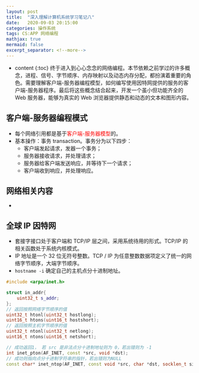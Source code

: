 ```yaml
---
layout: post
title:  "深入理解计算机系统学习笔记八"
date:   2020-09-03 20:15:00
categories: 操作系统
tags: CS:APP 网络编程
mathjax: true
mermaid: false
excerpt_separator: <!--more-->
---
```


* content
{:toc}
终于进入到心心念念的网络编程。本节依赖之前学过的许多概念，进程、信号、字节顺序、内存映射以及动态内存分配，都扮演着重要的角色。需要理解客户端-服务器编程模型，如何编写使用因特网提供的服务的客户端-服务器程序。最后将这些概念结合起来，开发一个虽小但功能齐全的 Web 服务器，能够为真实的 Web 浏览器提供静态和动态的文本和图形内容。

<!--more-->

## 客户端-服务器编程模式
* 每个网络引用都是基于<span style="color:red">客户端-服务器模型</span>的。
* 基本操作：事务 transaction。事务分为以下四步：
  * 客户端发起请求，发器一个事务；
  * 服务器接收请求，并处理请求；
  * 服务器给客户端发送响应，并等待下一个请求；
  * 客户端收到响应，并处理响应。

## 网络相关内容
* 

## 全球 IP 因特网
* 套接字接口处于客户端和 TCP/IP 层之间，采用系统待用的形式。TCP/IP 的相关函数处于系统内核模式。
* IP 地址是一个 32 位无符号整数。TCP / IP 为任意整数数据项定义了统一的网络字节顺序，大端字节顺序。
* `hostname -i` 确定自己的主机点分十进制地址。

```cpp
#include <arpa/inet.h>

struct in_addr{
    uint32_t s_addr;
};
// 返回按照网络字节顺序的值
uint32_t htonl(uint32_t hostlong);
uint16_t htons(uint16_t hostshort);
// 返回按照主机字节顺序的值
uint32_t ntonl(uint32_t netlong);
uint16_t ntons(uint16_t netshort);

// 成功返回1， 若 src 是非法点分十进制地址则为 0，若出错则为 -1
int inet_pton(AF_INET, const *src, void *dst);
// 成功则指向点分十进制字符串的指针，若出错则为NULL
const char* inet_ntop(AF_INET, const void *src, char *dst, socklen_t size);
```